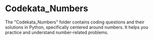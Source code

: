# Codekata_Numbers
The "Codekata_Numbers" folder contains coding questions and their solutions in Python, specifically centered around numbers. It helps you practice and understand number-related problems.
